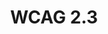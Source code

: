 ---
title: WCAG 2.3
description: "Seizures and Physical Reactions"
url: https://www.w3.org/TR/WCAG21/#seizures-and-physical-reactions
---